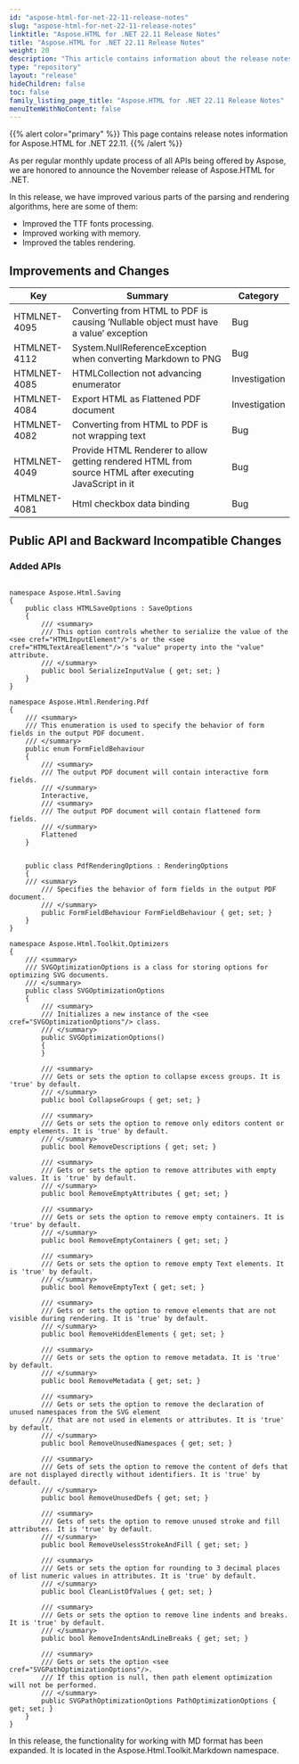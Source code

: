 ```yaml
---
id: "aspose-html-for-net-22-11-release-notes"
slug: "aspose-html-for-net-22-11-release-notes"
linktitle: "Aspose.HTML for .NET 22.11 Release Notes"
title: "Aspose.HTML for .NET 22.11 Release Notes"
weight: 20
description: "This article contains information about the release notes for Aspose.HTML for .NET 22.11."
type: "repository"
layout: "release"
hideChildren: false
toc: false
family_listing_page_title: "Aspose.HTML for .NET 22.11 Release Notes"
menuItemWithNoContent: false
---
```


{{% alert color="primary" %}}
This page contains release notes information for Aspose.HTML for .NET 22.11.
{{% /alert %}}

As per regular monthly update process of all APIs being offered by Aspose, we are honored to announce the November release of Aspose.HTML for .NET.

In this release, we have improved various parts of the parsing and rendering algorithms, here are some of them:

* Improved the TTF fonts processing.
* Improved working with memory.
* Improved the tables rendering.

## Improvements and Changes

| **Key**      | **Summary**                                                                                            | **Category**  |
| ------------ | ------------------------------------------------------------------------------------------------------ | ------------- |
| HTMLNET-4095 | Converting from HTML to PDF is causing ‘Nullable object must have a value’ exception                   | Bug           |
| HTMLNET-4112 | System.NullReferenceException when converting Markdown to PNG                                          | Bug           |
| HTMLNET-4085 | HTMLCollection not advancing enumerator                                                                | Investigation |
| HTMLNET-4084 | Export HTML as Flattened PDF document                                                                  | Investigation |
| HTMLNET-4082 | Converting from HTML to PDF is not wrapping text                                                       | Bug           |
| HTMLNET-4049 | Provide HTML Renderer to allow getting rendered HTML from source HTML after executing JavaScript in it | Bug           |
| HTMLNET-4081 | Html checkbox data binding                                                                             | Bug           |

## Public API and Backward Incompatible Changes

### Added APIs

```

namespace Aspose.Html.Saving
{
    public class HTMLSaveOptions : SaveOptions
	{
	    /// <summary>
        /// This option controls whether to serialize the value of the <see cref="HTMLInputElement"/>'s or the <see cref="HTMLTextAreaElement"/>'s "value" property into the "value" attribute.
        /// </summary>
        public bool SerializeInputValue { get; set; }
	}
}

namespace Aspose.Html.Rendering.Pdf
{
    /// <summary>
    /// This enumeration is used to specify the behavior of form fields in the output PDF document.
    /// </summary>
    public enum FormFieldBehaviour
    {
        /// <summary>
        /// The output PDF document will contain interactive form fields.
        /// </summary>
        Interactive,
        /// <summary>
        /// The output PDF document will contain flattened form fields.
        /// </summary>
        Flattened
    }


    public class PdfRenderingOptions : RenderingOptions
    {
	/// <summary>
        /// Specifies the behavior of form fields in the output PDF document.
        /// </summary>
        public FormFieldBehaviour FormFieldBehaviour { get; set; }
    }  
}

namespace Aspose.Html.Toolkit.Optimizers
{
    /// <summary>
    /// SVGOptimizationOptions is a class for storing options for optimizing SVG documents.
    /// </summary>
    public class SVGOptimizationOptions
    {
        /// <summary>
        /// Initializes a new instance of the <see cref="SVGOptimizationOptions"/> class.
        /// </summary>
        public SVGOptimizationOptions()
        {
        }

        /// <summary>
        /// Gets or sets the option to collapse excess groups. It is 'true' by default.
        /// </summary>
        public bool CollapseGroups { get; set; }

        /// <summary>
        /// Gets or sets the option to remove only editors content or empty elements. It is 'true' by default.
        /// </summary>
        public bool RemoveDescriptions { get; set; }

        /// <summary>
        /// Gets or sets the option to remove attributes with empty values. It is 'true' by default.
        /// </summary>
        public bool RemoveEmptyAttributes { get; set; }

        /// <summary>
        /// Gets or sets the option to remove empty containers. It is 'true' by default.
        /// </summary>
        public bool RemoveEmptyContainers { get; set; }

        /// <summary>
        /// Gets or sets the option to remove empty Text elements. It is 'true' by default.
        /// </summary>
        public bool RemoveEmptyText { get; set; }

        /// <summary>
        /// Gets or sets the option to remove elements that are not visible during rendering. It is 'true' by default.
        /// </summary>
        public bool RemoveHiddenElements { get; set; }

        /// <summary>
        /// Gets or sets the option to remove metadata. It is 'true' by default.
        /// </summary>
        public bool RemoveMetadata { get; set; }

        /// <summary>
        /// Gets or sets the option to remove the declaration of unused namespaces from the SVG element
        /// that are not used in elements or attributes. It is 'true' by default.
        /// </summary>
        public bool RemoveUnusedNamespaces { get; set; }

        /// <summary>
        /// Gets of sets the option to remove the content of defs that are not displayed directly without identifiers. It is 'true' by default.
        /// </summary>
        public bool RemoveUnusedDefs { get; set; }

        /// <summary>
        /// Gets of sets the option to remove unused stroke and fill attributes. It is 'true' by default.
        /// </summary>
        public bool RemoveUselessStrokeAndFill { get; set; }

        /// <summary>
        /// Gets or sets the option for rounding to 3 decimal places of list numeric values in attributes. It is 'true' by default.
        /// </summary>
        public bool CleanListOfValues { get; set; }

        /// <summary>
        /// Gets or sets the option to remove line indents and breaks. It is 'true' by default.
        /// </summary>
        public bool RemoveIndentsAndLineBreaks { get; set; }

        /// <summary>
        /// Gets or sets the option <see cref="SVGPathOptimizationOptions"/>.
        /// If this option is null, then path element optimization will not be performed.
        /// </summary>
        public SVGPathOptimizationOptions PathOptimizationOptions { get; set; }
    }
}
```

In this release, the functionality for working with MD format has been expanded. It is located in the Aspose.Html.Toolkit.Markdown namespace.
